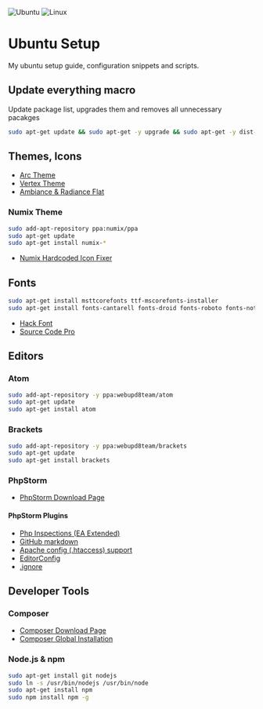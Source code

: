 ![Ubuntu](http://i.imgur.com/YcPevAu.jpg)
![Linux](http://i.imgur.com/y7tCjqG.jpg)

# Ubuntu Setup

My ubuntu setup guide, configuration snippets and scripts.

## Update everything macro

Update package list, upgrades them and removes all unnecessary pacakges

``` bash
sudo apt-get update && sudo apt-get -y upgrade && sudo apt-get -y dist-upgrade && sudo apt-get -y autoremove && sudo apt-get autoclean
```

## Themes, Icons

- [Arc Theme](https://github.com/horst3180/Arc-theme)
- [Vertex Theme](https://github.com/horst3180/vertex-theme)
- [Ambiance & Radiance Flat](http://www.ravefinity.com/p/download-ambiance-radiance-flat-colors.html)

### Numix Theme

``` bash
sudo add-apt-repository ppa:numix/ppa
sudo apt-get update
sudo apt-get install numix-*
```

- [Numix Hardcoded Icon Fixer](https://github.com/Foggalong/hardcode-fixer)


## Fonts

``` bash
sudo apt-get install msttcorefonts ttf-mscorefonts-installer
sudo apt-get install fonts-cantarell fonts-droid fonts-roboto fonts-noto
```
- [Hack Font](http://sourcefoundry.org/hack/)
- [Source Code Pro](http://askubuntu.com/questions/193072/how-to-use-the-new-adobe-source-code-pro-font)

## Editors

### Atom

``` bash
sudo add-apt-repository -y ppa:webupd8team/atom
sudo apt-get update
sudo apt-get install atom
```

### Brackets

``` bash
sudo add-apt-repository -y ppa:webupd8team/brackets
sudo apt-get update
sudo apt-get install brackets
```

### PhpStorm

- [PhpStorm Download Page](https://www.jetbrains.com/phpstorm/)

#### PhpStorm Plugins

- [Php Inspections (EA Extended)](https://plugins.jetbrains.com/plugin/7622?pr=idea)
- [GitHub markdown](https://plugins.jetbrains.com/search/index?pr=idea&search=Gfm)
- [Apache config (.htaccess) support](https://plugins.jetbrains.com/plugin/6834?pr=idea)
- [EditorConfig](https://plugins.jetbrains.com/plugin/7294?pr=idea)
- [.ignore](https://plugins.jetbrains.com/plugin/7495?pr=idea)

## Developer Tools

### Composer

- [Composer Download Page](https://getcomposer.org/download/)
- [Composer Global Installation](https://getcomposer.org/doc/00-intro.md#globally)

### Node.js & npm

``` bash
sudo apt-get install git nodejs
sudo ln -s /usr/bin/nodejs /usr/bin/node
sudo apt-get install npm
sudo npm install npm -g
```
